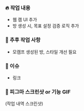 ### 🔥 작업 내용
- 웹 캠 UI 추가
- 방 생성 시, 목표 설정 검증 로직 추가

### 🤔 추후 작업 사항
- 모캠프 생성된 방, 스타일 개선 필요

### 🔗 이슈
- 링크

### 📸 피그마 스크린샷 or 기능 GIF
(작업 내역 스크린샷)
